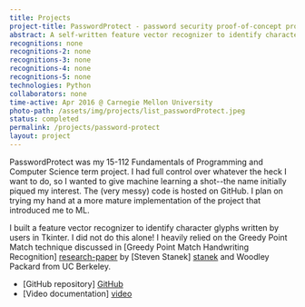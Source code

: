 ```yaml
---
title: Projects
project-title: PasswordProtect - password security proof-of-concept program
abstract: A self-written feature vector recognizer to identify character glyphs drawn by users in Tkinter. Glyph-recognition algorithm based on the Greedy Point Match technique developed by Steven Stanek and Woodley Packard of UC Berkeley.
recognitions: none
recognitions-2: none
recognitions-3: none
recognitions-4: none
recognitions-5: none
technologies: Python
collaborators: none
time-active: Apr 2016 @ Carnegie Mellon University
photo-path: /assets/img/projects/list_passwordProtect.jpeg
status: completed
permalink: /projects/password-protect
layout: project
---
```


PasswordProtect was my 15-112 Fundamentals of Programming and Computer Science term project. I had full control over whatever the heck I want to do, so I wanted to give machine learning a shot--the name initially piqued my interest. The (very messy) code is hosted on GitHub. I plan on trying my hand at a more mature implementation of the project that introduced me to ML.

I built a feature vector recognizer to identify character glyphs written by users in Tkinter. I did not do this alone! I heavily relied on the Greedy Point Match technique discussed in [Greedy Point Match Handwriting Recognition] [research-paper] by [Steven Stanek] [stanek] and Woodley Packard from UC Berkeley. 

* [GitHub repository] [GitHub]
* [Video documentation] [video]

[research-paper]: https://people.eecs.berkeley.edu/~fateman/msw/GreedyPointMatchWriteup.pdf
[stanek]: http://www.stevenstanek.com
[GitHub]: https://github.com/jasonbak/15112project
[video]: https://www.youtube.com/watch?v=bNkPA50DM9E